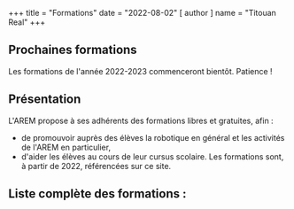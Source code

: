 +++
title = "Formations"
date = "2022-08-02"
[ author ]
  name = "Titouan Real"
+++

## Prochaines formations
Les formations de l'année 2022-2023 commenceront bientôt. Patience !

## Présentation
L'AREM propose à ses adhérents des formations libres et gratuites, afin :
* de promouvoir auprès des élèves la robotique en général et les activités de l'AREM en particulier,
* d'aider les élèves au cours de leur cursus scolaire.
Les formations sont, à partir de 2022, référencées sur ce site.

## Liste complète des formations :